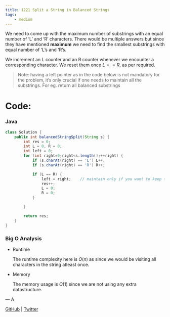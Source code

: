 ```yaml
---
title: 1221 Split a String in Balanced Strings
tags:
    - medium
---
```




We need to come up with the maximum number of substrings with an equal number of ‘L’ and ‘R’ characters. There would be multiple answers but since they have mentioned **maximum** we need to find the smallest substrings with equal number of ‘L’s and ‘R’s.

We increment an L counter and an R counter whenever we encounter a corresponding character. We reset them once $L == R$, as per required.

> Note: having a left pointer as in the code below is not mandatory for the problem, it’s only crucial if one needs to maintain all the substrings. For eg. return all balanced substrings
> 

# Code:

### Java

```java
class Solution {
    public int balancedStringSplit(String s) {
        int res = 0;
        int L = 0, R = 0;
        int left = 0;
        for (int right=0;right<s.length();++right) {
            if (s.charAt(right) == 'L') L++;
            if (s.charAt(right) == 'R') R++;

            if (L == R) {
                left = right;    // maintain only if you want to keep track of substrings
                res++;
                L = 0;
                R = 0;
            }

        }

        return res;
    }
}
```

### Big O Analysis

- Runtime
    
    The runtime complexity here is $O(n)$ as since we would be visiting all characters in the string atleast once.
    
- Memory
    
    The memory usage is $O(1)$ since we are not using any extra datastructure.
    

— A

[GitHub](https://github.com/AtharvaKamble) | [Twitter](https://twitter.com/AtharvaKamble07)